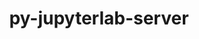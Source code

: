 ---
title: "py-jupyterlab-server"
layout: cache
categories: [package, v0.18.0]
meta: {"versions": ["2.10.3"], "compilers": ["gcc@=7.5.0"], "oss": ["ubuntu18.04"], "platforms": ["linux"], "targets": ["x86_64"], "stacks": ["data-vis-sdk", "e4s", "root"], "num_specs": 2, "num_specs_by_stack": {"root": 2, "data-vis-sdk": 1, "e4s": 1}}
spec_details: [{"hash": "4p6txxrbs2p2g5vj3vz5k5npz6e23qvx", "compiler": "gcc@=7.5.0", "versions": ["2.10.3"], "os": "ubuntu18.04", "platform": "linux", "target": "x86_64", "variants": [], "stacks": ["root", "data-vis-sdk"], "size": "-", "tarball": "https://binaries.spack.io/v0.18.0/build_cache/linux-ubuntu18.04-x86_64/gcc-7.5.0/py-jupyterlab-server-2.10.3/linux-ubuntu18.04-x86_64-gcc-7.5.0-py-jupyterlab-server-2.10.3-4p6txxrbs2p2g5vj3vz5k5npz6e23qvx.spack"}, {"hash": "miscuofn56qvoar2xvp3hqvaha4vhvdt", "compiler": "gcc@=7.5.0", "versions": ["2.10.3"], "os": "ubuntu18.04", "platform": "linux", "target": "x86_64", "variants": [], "stacks": ["root", "e4s"], "size": "-", "tarball": "https://binaries.spack.io/v0.18.0/build_cache/linux-ubuntu18.04-x86_64/gcc-7.5.0/py-jupyterlab-server-2.10.3/linux-ubuntu18.04-x86_64-gcc-7.5.0-py-jupyterlab-server-2.10.3-miscuofn56qvoar2xvp3hqvaha4vhvdt.spack"}]
---